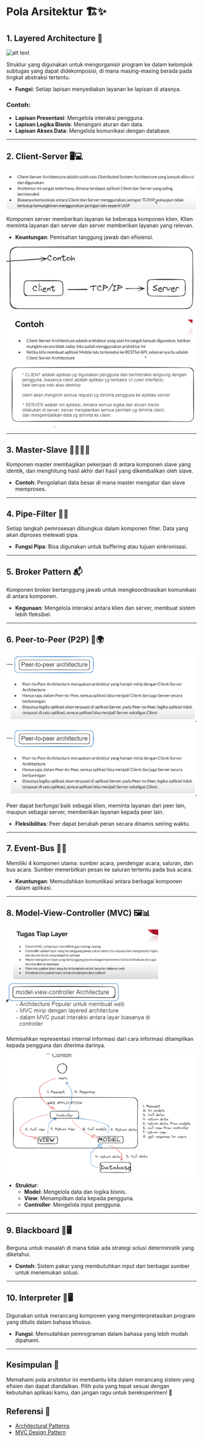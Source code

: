 # Pola Arsitektur 🏗️✨

## 1. Layered Architecture 🏢

![alt text](img/layeredarch.pnglayeredarch.png)

Struktur yang digunakan untuk mengorganisir program ke dalam kelompok subtugas yang dapat didekomposisi, di mana masing-masing berada pada tingkat abstraksi tertentu. 
- **Fungsi**: Setiap lapisan menyediakan layanan ke lapisan di atasnya. 

### Contoh:
- **Lapisan Presentasi**: Mengelola interaksi pengguna.
- **Lapisan Logika Bisnis**: Menangani aturan dan data.
- **Lapisan Akses Data**: Mengelola komunikasi dengan database.

---

## 2. Client-Server 🖥️💻

![alt text](img/clientser.png)

Komponen server memberikan layanan ke beberapa komponen klien. Klien meminta layanan dari server dan server memberikan layanan yang relevan.
- **Keuntungan**: Pemisahan tanggung jawab dan efisiensi.

![alt text](img/cs.png)

![alt text](img/cs2.png)

---

## 3. Master-Slave 👩‍🏫👩‍🎓
Komponen master membagikan pekerjaan di antara komponen slave yang identik, dan menghitung hasil akhir dari hasil yang dikembalikan oleh slave.
- **Contoh**: Pengolahan data besar di mana master mengatur dan slave memproses.

---

## 4. Pipe-Filter 🚰🧪
Setiap langkah pemrosesan dibungkus dalam komponen filter. Data yang akan diproses melewati pipa.
- **Fungsi Pipa**: Bisa digunakan untuk buffering atau tujuan sinkronisasi.

---

## 5. Broker Pattern 📬
Komponen broker bertanggung jawab untuk mengkoordinasikan komunikasi di antara komponen.
- **Kegunaan**: Mengelola interaksi antara klien dan server, membuat sistem lebih fleksibel.

---

## 6. Peer-to-Peer (P2P) 🤝🌍

![alt text](img/peertopeer.png)

![alt text](img/cp2p.png)

Peer dapat berfungsi baik sebagai klien, meminta layanan dari peer lain, maupun sebagai server, memberikan layanan kepada peer lain.
- **Fleksibilitas**: Peer dapat berubah peran secara dinamis seiring waktu.

---

## 7. Event-Bus 📡🚦
Memiliki 4 komponen utama: sumber acara, pendengar acara, saluran, dan bus acara. Sumber menerbitkan pesan ke saluran tertentu pada bus acara.
- **Keuntungan**: Memudahkan komunikasi antara berbagai komponen dalam aplikasi.

---

## 8. Model-View-Controller (MVC) 🖼️📊

![alt text](img/MVCB.png)

Memisahkan representasi internal informasi dari cara informasi ditampilkan kepada pengguna dan diterima darinya.

![alt text](img/CMVC.png)

- **Struktur**: 
  - **Model**: Mengelola data dan logika bisnis.
  - **View**: Menampilkan data kepada pengguna.
  - **Controller**: Mengelola input pengguna.

---

## 9. Blackboard 📝🖥️
Berguna untuk masalah di mana tidak ada strategi solusi deterministik yang diketahui.
- **Contoh**: Sistem pakar yang membutuhkan input dari berbagai sumber untuk menemukan solusi.

---

## 10. Interpreter 📜🖥️
Digunakan untuk merancang komponen yang menginterpretasikan program yang ditulis dalam bahasa khusus.
- **Fungsi**: Memudahkan pemrograman dalam bahasa yang lebih mudah dipahami.

---

## Kesimpulan 🚀
Memahami pola arsitektur ini membantu kita dalam merancang sistem yang efisien dan dapat diandalkan. Pilih pola yang tepat sesuai dengan kebutuhan aplikasi kamu, dan jangan ragu untuk bereksperimen! 🌟

## Referensi 🔗
- [Architectural Patterns](https://www.oreilly.com/library/view/designing-data-intensive-applications/9781491903063/)
- [MVC Design Pattern](https://en.wikipedia.org/wiki/Model%E2%80%93view%E2%80%93controller)

